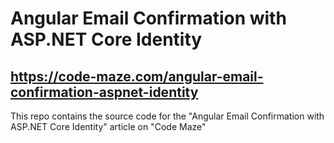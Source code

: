 # Angular Email Confirmation with ASP.NET Core Identity
## https://code-maze.com/angular-email-confirmation-aspnet-identity
This repo contains the source code for the "Angular Email Confirmation with ASP.NET Core Identity" article on "Code Maze"
